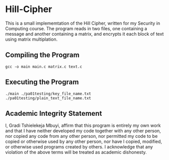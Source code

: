 # Hill-Cipher

This is a small implememtation of the Hill Cipher, written for my Security in Computing course. The program reads in two files, one containing a message and another containing a matrix, and encrypts it each block of text using matrix multiplation.

## Compiling the Program

```
gcc -o main main.c matrix.c text.c
```

## Executing the Program

```
./main ./pa01testing/key_file_name.txt ./pa01testing/plain_text_file_name.txt
```

## Academic Integrity Statement

I, Gradi Tshielekeja Mbuyi, affirm that this program is entirely my own work and that I have neither developed my code together with any other person, nor copied any code from any other person, nor permitted my code to be copied or otherwise used by any other person, nor have I copied, modified, or otherwise used programs created by others. I acknowledge that any violation of the above terms will be treated as academic dishonesty.
